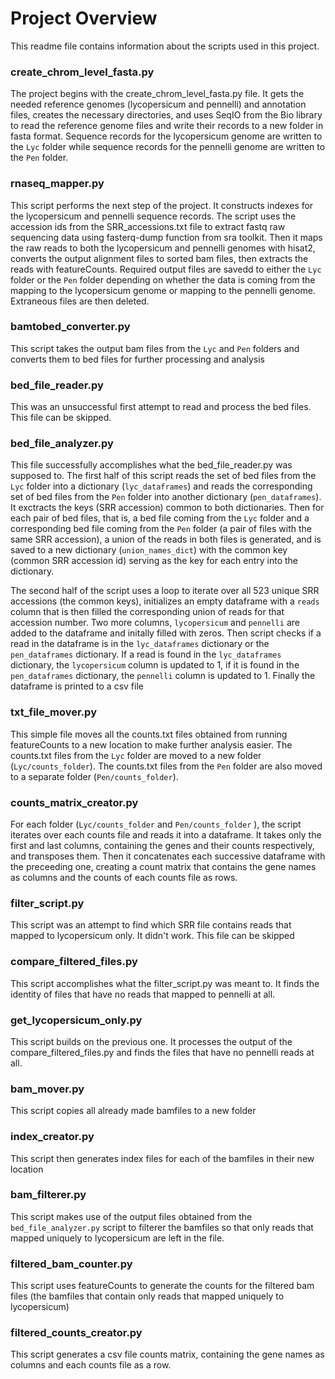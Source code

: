 # Project Overview

This readme file contains information about the scripts used in this project.

### create_chrom_level_fasta.py

The  project begins with the create_chrom_level_fasta.py file. It gets the needed reference genomes (lycopersicum and pennelli) and annotation files, creates the necessary directories, and uses SeqIO from the Bio library to read the reference genome files and write their records to a new folder in fasta format. Sequence records for the lycopersicum genome are written to the `Lyc` folder while sequence records for the pennelli genome are written to the `Pen` folder.

### rnaseq_mapper.py

This script performs the next step of the project. It constructs indexes for the lycopersicum and pennelli sequence records. The script uses the accession ids from the SRR_accessions.txt file to extract fastq raw sequencing data using fasterq-dump function from sra toolkit. Then it maps the raw reads to both the lycopersicum and pennelli genomes with hisat2, converts the output alignment files to sorted bam files, then extracts the reads with featureCounts. Required output files are savedd to either the `Lyc` folder or the `Pen` folder depending on whether the data is coming from the mapping to the lycopersicum genome or mapping to the pennelli genome. Extraneous files are then deleted.

### bamtobed_converter.py

This script takes the output bam files from the `Lyc` and  `Pen` folders and converts them to bed files for further processing and analysis

### bed_file_reader.py
This was an unsuccessful first attempt to read and process the bed files. This file can be skipped.

### bed_file_analyzer.py
This file successfully accomplishes what the bed_file_reader.py was supposed to. The first half of this script reads the set of bed files from the `Lyc` folder into a dictionary (`lyc_dataframes`) and reads the corresponding set of bed files from the `Pen` folder into another dictionary (`pen_dataframes`). It exctracts the keys (SRR accession) common to both dictionaries. Then for each pair of bed files, that is, a bed file coming from the `Lyc` folder and a corresponding bed file coming from the `Pen` folder (a pair of files with the same SRR accession), a union of the reads in both files is generated, and is saved to a new dictionary (`union_names_dict`) with the common key (common SRR accession id) serving as the key for each entry into the dictionary.  

The second half of the script uses a loop to iterate over all 523 unique SRR accessions (the common keys), initializes an empty dataframe with a `reads` column that is then filled the corresponding union of reads for that accession number. Two more columns, `lycopersicum` and `pennelli`  are added to the dataframe and initally filled with zeros. Then script checks if a read in the dataframe is in the `lyc_dataframes` dictionary or the `pen_dataframes` dictionary. If a read is found in the `lyc_dataframes` dictionary, the `lycopersicum` column is updated to 1, if it is found in the `pen_dataframes` dictionary, the `pennelli` column is updated to 1. Finally the dataframe is printed to a csv file

### txt_file_mover.py
This simple file moves all the counts.txt files obtained from running featureCounts to a new location to make further analysis easier. The counts.txt files from the `Lyc` folder are moved to a new folder (`Lyc/counts_folder`). The counts.txt files from the `Pen` folder are also moved to a separate folder (`Pen/counts_folder`). 

### counts_matrix_creator.py
For each folder (`Lyc/counts_folder` and `Pen/counts_folder` ), the script iterates over each counts file and reads it into a dataframe. It takes only the first and last columns, containing the genes and their counts respectively, and transposes them. Then it concatenates each successive dataframe with the preceeding one, creating a count matrix that contains the gene names as columns and the counts of each counts file as rows.

### filter_script.py
This script was an attempt to find which SRR file contains reads that mapped to lycopersicum only. It didn't work. This file can be skipped

### compare_filtered_files.py
This script accomplishes what the filter_script.py was meant to. It finds the identity of files that have no reads that mapped to pennelli at all. 

### get_lycopersicum_only.py
This script builds on the previous one. It processes the output of the compare_filtered_files.py and finds the files that have no pennelli reads at all.

### bam_mover.py
This script copies all already made bamfiles to a new folder

### index_creator.py
This script then generates index files for each of the bamfiles in their new location

### bam_filterer.py
This script makes use of the output files obtained from the `bed_file_analyzer.py` script to filterer the bamfiles so that only reads that mapped uniquely to lycopersicum are left in the file.

### filtered_bam_counter.py
This script uses featureCounts to generate the counts for the filtered bam files (the bamfiles that contain only reads that mapped uniquely to lycopersicum)

### filtered_counts_creator.py
This script generates a csv file counts matrix, containing the gene names as columns and each counts file as a row. 